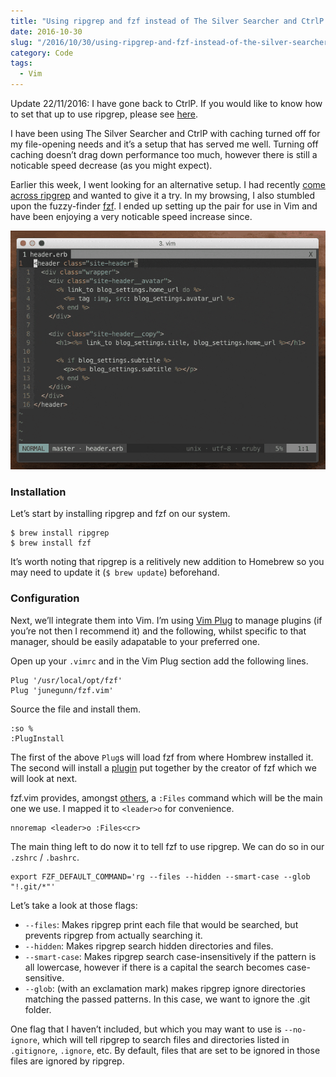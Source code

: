 ```yaml
---
title: "Using ripgrep and fzf instead of The Silver Searcher and CtrlP in Vim"
date: 2016-10-30
slug: "/2016/10/30/using-ripgrep-and-fzf-instead-of-the-silver-searcher-and-ctrlp-in-vim/"
category: Code
tags:
  - Vim
---
```


Update 22/11/2016: I have gone back to CtrlP. If you would like to know how to set that up to use ripgrep, please see [here](http://elliotekj.com/2016/11/22/setup-ctrlp-to-use-ripgrep-in-vim/).

I have been using The Silver Searcher and CtrlP with caching turned off for my file-opening needs and it’s a setup that has served me well. Turning off caching doesn’t drag down performance too much, however there is still a noticable speed decrease (as you might expect).

Earlier this week, I went looking for an alternative setup. I had recently [come across ripgrep](http://blog.burntsushi.net/ripgrep/) and wanted to give it a try. In my browsing, I also stumbled upon the fuzzy-finder [fzf](https://github.com/junegunn/fzf). I ended up setting up the pair for use in Vim and have been enjoying a very noticable speed increase since.

![Searching for a file with fzf and ripgrep](/static/posts/using-ripgrep-and-fzf-instead-of-the-silver-searcher-and-ctrlp-in-vim/fzf.gif)

### Installation

Let’s start by installing ripgrep and fzf on our system.

```
$ brew install ripgrep
$ brew install fzf
```

It’s worth noting that ripgrep is a relitively new addition to Homebrew so you may need to update it (`$ brew update`) beforehand.

### Configuration

Next, we’ll integrate them into Vim. I’m using [Vim Plug](https://github.com/junegunn/vim-plug) to manage plugins (if you’re not then I recommend it) and the following, whilst specific to that manager, should be easily adapatable to your preferred one.

Open up your `.vimrc` and in the Vim Plug section add the following lines.

```vim
Plug '/usr/local/opt/fzf'
Plug 'junegunn/fzf.vim'
```

Source the file and install them.

```vim
:so %
:PlugInstall
```

The first of the above `Plug`s will load fzf from where Hombrew installed it. The second will install a [plugin](https://github.com/junegunn/fzf.vim) put together by the creator of fzf which we will look at next.

fzf.vim provides, amongst [others](https://github.com/junegunn/fzf.vim#commands), a `:Files` command which will be the main one we use. I mapped it to `<leader>o` for convenience.

```vim
nnoremap <leader>o :Files<cr>
```

The main thing left to do now it to tell fzf to use ripgrep. We can do so in our `.zshrc` / `.bashrc`.

```
export FZF_DEFAULT_COMMAND='rg --files --hidden --smart-case --glob "!.git/*"'
```

Let’s take a look at those flags:

- `--files`: Makes ripgrep print each file that would be searched, but prevents ripgrep from actually searching it.
- `--hidden`: Makes ripgrep search hidden directories and files.
- `--smart-case`: Makes ripgrep search case-insensitively if the pattern is all lowercase, however if there is a capital the search becomes case-sensitive.
- `--glob`: (with an exclamation mark) makes ripgrep ignore directories matching the passed patterns. In this case, we want to ignore the .git folder.

One flag that I haven’t included, but which you may want to use is `--no-ignore`, which will tell ripgrep to search files and directories listed in `.gitignore`, `.ignore`, etc. By default, files that are set to be ignored in those files are ignored by ripgrep.

